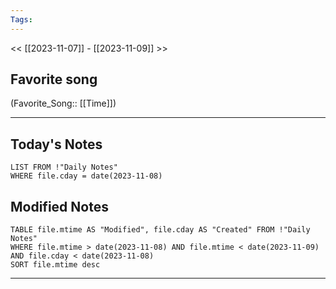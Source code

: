 ```yaml
---
Tags:
---
```

<< [[2023-11-07]] - [[2023-11-09]] >>
## Favorite song
(Favorite_Song:: [[Time]])

___
## Today's Notes
```dataview
LIST FROM !"Daily Notes"
WHERE file.cday = date(2023-11-08)
```
## Modified Notes
```dataview
TABLE file.mtime AS "Modified", file.cday AS "Created" FROM !"Daily Notes" 
WHERE file.mtime > date(2023-11-08) AND file.mtime < date(2023-11-09) AND file.cday < date(2023-11-08)
SORT file.mtime desc
```
___
